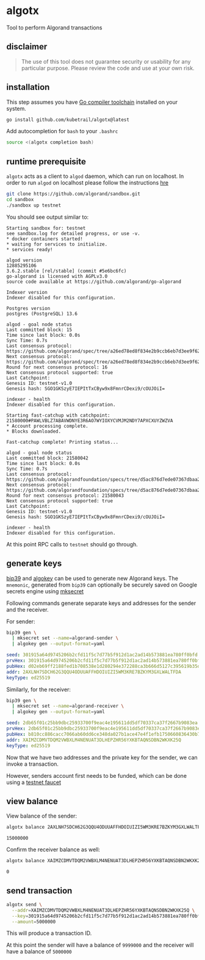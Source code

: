 # algotx
Tool to perform Algorand transactions

## disclaimer
> The use of this tool does not guarantee security or usability for any
> particular purpose. Please review the code and use at your own risk.

## installation
This step assumes you have [Go compiler toolchain](https://go.dev/dl/)
installed on your system.

```bash
go install github.com/kubetrail/algotx@latest
```
Add autocompletion for `bash` to your `.bashrc`
```bash
source <(algotx completion bash)
```

## runtime prerequisite
`algotx` acts as a client to `algod` daemon, which can run on localhost. In order
to run `algod` on localhost please follow the instructions
[hre](https://github.com/algorand/sandbox)
```bash
git clone https://github.com/algorand/sandbox.git
cd sandbox
./sandbox up testnet
```
You should see output similar to:
```text
Starting sandbox for: testnet
see sandbox.log for detailed progress, or use -v.
* docker containers started!
* waiting for services to initialize.
* services ready!

algod version
12885295106
3.6.2.stable [rel/stable] (commit #5e6bc6fc)
go-algorand is licensed with AGPLv3.0
source code available at https://github.com/algorand/go-algorand

Indexer version
Indexer disabled for this configuration.

Postgres version
postgres (PostgreSQL) 13.6

algod - goal node status
Last committed block: 15
Time since last block: 0.0s
Sync Time: 0.7s
Last consensus protocol: https://github.com/algorand/spec/tree/a26ed78ed8f834e2b9ccb6eb7d3ee9f629a6e622
Next consensus protocol: https://github.com/algorand/spec/tree/a26ed78ed8f834e2b9ccb6eb7d3ee9f629a6e622
Round for next consensus protocol: 16
Next consensus protocol supported: true
Last Catchpoint: 
Genesis ID: testnet-v1.0
Genesis hash: SGO1GKSzyE7IEPItTxCByw9x8FmnrCDexi9/cOUJOiI=

indexer - health
Indexer disabled for this configuration.

Starting fast-catchup with catchpoint: 21580000#PAWLVBLZ7ABAVWDNYE3R6AO7WYIOXYCVMJM2NDY7APXCXUYZWZVA
* Account processing complete.
* Blocks downloaded.

Fast-catchup complete! Printing status...

algod - goal node status
Last committed block: 21580042
Time since last block: 0.0s
Sync Time: 0.7s
Last consensus protocol: https://github.com/algorandfoundation/specs/tree/d5ac876d7ede07367dbaa26e149aa42589aac1f7
Next consensus protocol: https://github.com/algorandfoundation/specs/tree/d5ac876d7ede07367dbaa26e149aa42589aac1f7
Round for next consensus protocol: 21580043
Next consensus protocol supported: true
Last Catchpoint: 
Genesis ID: testnet-v1.0
Genesis hash: SGO1GKSzyE7IEPItTxCByw9x8FmnrCDexi9/cOUJOiI=

indexer - health
Indexer disabled for this configuration.
```

At this point RPC calls to `testnet` should go through.

## generate keys
[bip39](https://github.com/kubetrail/bip39) and
[algokey](https://github.com/kubetrail/algokey) can be used to generate new Algorand keys. 
The `mnemonic`, generated from `bip39` can optionally be securely saved on Google
secrets engine using
[mksecret](https://github.com/kubetrail/mksecret)

Following commands generate separate keys and addresses for the
sender and the receiver.

For sender:
```bash
bip39 gen \
  | mksecret set --name=algorand-sender \
  | algokey gen --output-format=yaml
```
```yaml
seed: 301915a64d9745206b2cfd11f5c7d77b5f912d1ac2ad14b573881ea780ff0bfd
prvHex: 301915a64d9745206b2cfd11f5c7d77b5f912d1ac2ad14b573881ea780ff0bfdd02eb69ff2188fed1b708538e1d280294e372288ca3b666d5127c395619b35d7
pubHex: d02eb69ff2188fed1b708538e1d280294e372288ca3b666d5127c395619b35d7
addr: 2AXLNH7SDCH62G3QQU4ODUUAFFHDOIUIZI5WM3KRE7BZKYM3GXLWALTFDA
keyType: ed25519
```

Similarly, for the receiver:
```bash
bip39 gen \
  | mksecret set --name=algorand-receiver \
  | algokey gen --output-format=yaml
```
```yaml
seed: 2db65f01c25bb9dbc25933700f9eac4e195611dd5df70337ca37f2667b9083ea
prvHex: 2db65f01c25bb9dbc25933700f9eac4e195611dd5df70337ca37f2667b9083eab810cc886cacc7066ab60dd6ce348da027b1ace47e4f1efb1750660836430b75
pubHex: b810cc886cacc7066ab60dd6ce348da027b1ace47e4f1efb1750660836430b75
addr: XAIMZCDMVTDQM2VWBXLM4NENUAT3DLHEPZHR56YXKBTAQNSDBN2WKXK25Q
keyType: ed25519
```

Now that we have two addresses and the private key for the sender, we can invoke
a transaction.

However, senders account first needs to be funded, which can be done
using a [testnet faucet](https://bank.testnet.algorand.network/)

## view balance
View balance of the sender:
```bash
algotx balance 2AXLNH7SDCH62G3QQU4ODUUAFFHDOIUIZI5WM3KRE7BZKYM3GXLWALTFDA
```
```text
15000000
```

Confirm the receiver balance as well:
```bash
algotx balance XAIMZCDMVTDQM2VWBXLM4NENUAT3DLHEPZHR56YXKBTAQNSDBN2WKXK25Q
```
```text
0
```

## send transaction
```bash
algotx send \
  --addr=XAIMZCDMVTDQM2VWBXLM4NENUAT3DLHEPZHR56YXKBTAQNSDBN2WKXK25Q \
  --key=301915a64d9745206b2cfd11f5c7d77b5f912d1ac2ad14b573881ea780ff0bfdd02eb69ff2188fed1b708538e1d280294e372288ca3b666d5127c395619b35d7 \
  --amount=5000000
```

This will produce a transaction ID.

At this point the sender will have a balance of `9999000` and the receiver will have a 
balance of `5000000`
